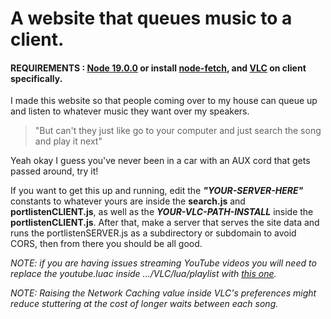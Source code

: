 # A website that queues music to a client.
#### REQUIREMENTS : [Node 19.0.0](https://nodejs.org/en/) or install [node-fetch](https://www.npmjs.com/package/node-fetch), and [VLC](https://www.videolan.org/vlc/) on client specifically.

I made this website so that people coming over to my house can queue up and listen to whatever music they want over my speakers. 

> "But can't they just like go to your computer and just search the song and play it next"

Yeah okay I guess you've never been in a car with an AUX cord that gets passed around, try it!


If you want to get this up and running, edit the ***"YOUR-SERVER-HERE"*** constants to whatever yours are inside the **search.js** and **portlistenCLIENT.js**, as well as the ***YOUR-VLC-PATH-INSTALL*** inside the **portlistenCLIENT.js**. After that, make a server that serves the site data and runs the portlistenSERVER.js as a subdirectory or subdomain to avoid CORS, then from there you should be all good.

*NOTE: if you are having issues streaming YouTube videos you will need to replace the youtube.luac inside .../VLC/lua/playlist with [this one](https://github.com/videolan/vlc/blob/master/share/lua/playlist/youtube.lua).*

*NOTE: Raising the Network Caching value inside VLC's preferences might reduce stuttering at the cost of longer waits between each song.*
